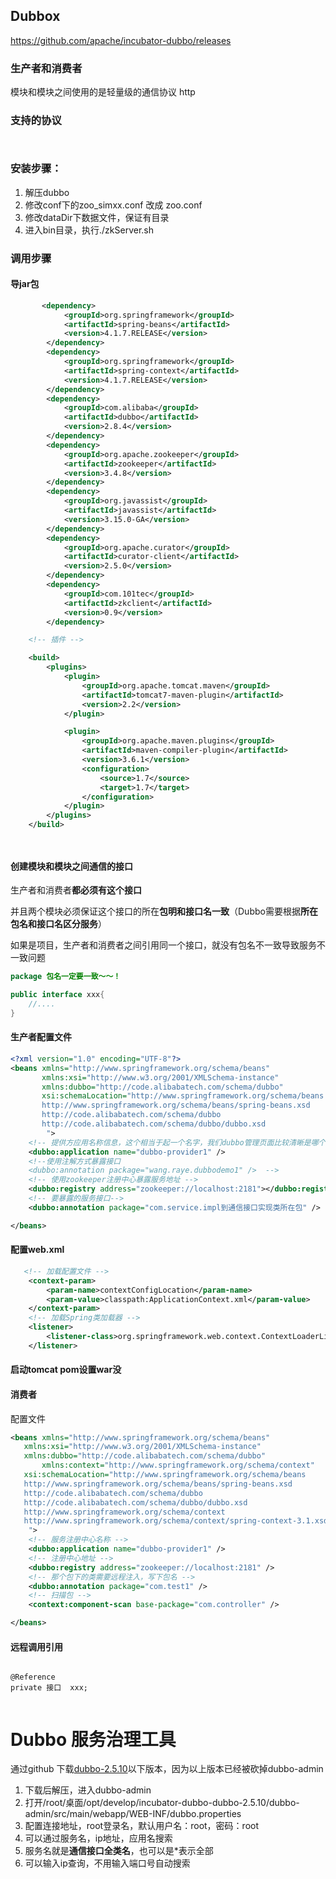 ## Dubbox

https://github.com/apache/incubator-dubbo/releases

### 生产者和消费者

模块和模块之间使用的是轻量级的通信协议 http

### 支持的协议

```


```

### 安装步骤：

1. 解压dubbo
2. 修改conf下的zoo_simxx.conf 改成  zoo.conf
3. 修改dataDir下数据文件，保证有目录
4. 进入bin目录，执行./zkServer.sh



### 调用步骤

#### 导jar包

```xml
       <dependency>
            <groupId>org.springframework</groupId>
            <artifactId>spring-beans</artifactId>
            <version>4.1.7.RELEASE</version>
        </dependency>
        <dependency>
            <groupId>org.springframework</groupId>
            <artifactId>spring-context</artifactId>
            <version>4.1.7.RELEASE</version>
        </dependency>
        <dependency>
            <groupId>com.alibaba</groupId>
            <artifactId>dubbo</artifactId>
            <version>2.8.4</version>
        </dependency>
        <dependency>
            <groupId>org.apache.zookeeper</groupId>
            <artifactId>zookeeper</artifactId>
            <version>3.4.8</version>
        </dependency>
        <dependency>
            <groupId>org.javassist</groupId>
            <artifactId>javassist</artifactId>
            <version>3.15.0-GA</version>
        </dependency>
        <dependency>
            <groupId>org.apache.curator</groupId>
            <artifactId>curator-client</artifactId>
            <version>2.5.0</version>
        </dependency>
        <dependency>
            <groupId>com.101tec</groupId>
            <artifactId>zkclient</artifactId>
            <version>0.9</version>
        </dependency>

	<!-- 插件 -->

    <build>
        <plugins>
            <plugin>
                <groupId>org.apache.tomcat.maven</groupId>
                <artifactId>tomcat7-maven-plugin</artifactId>
                <version>2.2</version>
            </plugin>

            <plugin>
                <groupId>org.apache.maven.plugins</groupId>
                <artifactId>maven-compiler-plugin</artifactId>
                <version>3.6.1</version>
                <configuration>
                    <source>1.7</source>
                    <target>1.7</target>
                </configuration>
            </plugin>
        </plugins>
    </build>




```



#### 创建模块和模块之间通信的接口

生产者和消费者**都必须有这个接口**

并且两个模块必须保证这个接口的所在**包明和接口名一致**（Dubbo需要根据**所在包名和接口名区分服务**）

如果是项目，生产者和消费者之间引用同一个接口，就没有包名不一致导致服务不一致问题

```java
package 包名一定要一致～～！

public interface xxx{
    //....
}
```

#### 生产者配置文件

```xml
<?xml version="1.0" encoding="UTF-8"?>
<beans xmlns="http://www.springframework.org/schema/beans"
       xmlns:xsi="http://www.w3.org/2001/XMLSchema-instance"
       xmlns:dubbo="http://code.alibabatech.com/schema/dubbo"
       xsi:schemaLocation="http://www.springframework.org/schema/beans
       http://www.springframework.org/schema/beans/spring-beans.xsd
       http://code.alibabatech.com/schema/dubbo
       http://code.alibabatech.com/schema/dubbo/dubbo.xsd
        ">
    <!-- 提供方应用名称信息，这个相当于起一个名字，我们dubbo管理页面比较清晰是哪个应用暴露出来的  -->
    <dubbo:application name="dubbo-provider1" />
    <!--使用注解方式暴露接口
    <dubbo:annotation package="wang.raye.dubbodemo1" />  -->
    <!-- 使用zookeeper注册中心暴露服务地址 -->
    <dubbo:registry address="zookeeper://localhost:2181"></dubbo:registry>
    <!-- 要暴露的服务接口-->
    <dubbo:annotation package="com.service.impl到通信接口实现类所在包" />

</beans>
```

#### 配置web.xml

```xml
   <!-- 加载配置文件 -->
	<context-param>
        <param-name>contextConfigLocation</param-name>
        <param-value>classpath:ApplicationContext.xml</param-value>
    </context-param>
	<!-- 加载Spring类加载器 -->
    <listener>
        <listener-class>org.springframework.web.context.ContextLoaderListener</listener-class>
    </listener>

```

#### 启动tomcat									pom设置war没

#### 消费者

配置文件

```xml
<beans xmlns="http://www.springframework.org/schema/beans"
   xmlns:xsi="http://www.w3.org/2001/XMLSchema-instance"
   xmlns:dubbo="http://code.alibabatech.com/schema/dubbo"
       xmlns:context="http://www.springframework.org/schema/context"
   xsi:schemaLocation="http://www.springframework.org/schema/beans
   http://www.springframework.org/schema/beans/spring-beans.xsd
   http://code.alibabatech.com/schema/dubbo
   http://code.alibabatech.com/schema/dubbo/dubbo.xsd
   http://www.springframework.org/schema/context
   http://www.springframework.org/schema/context/spring-context-3.1.xsd
    ">
    <!-- 服务注册中心名称 -->
    <dubbo:application name="dubbo-provider1" />
    <!-- 注册中心地址 -->
    <dubbo:registry address="zookeeper://localhost:2181" />
	<!-- 那个包下的类需要远程注入，写下包名 -->
    <dubbo:annotation package="com.test1" />
    <!-- 扫描包 -->
    <context:component-scan base-package="com.controller" />

</beans>
```



#### 远程调用引用

```

@Reference
private 接口  xxx;


```



# Dubbo 服务治理工具

通过github 下载[dubbo-2.5.10](https://github.com/apache/incubator-dubbo/releases/tag/dubbo-2.5.10)以下版本，因为以上版本已经被砍掉dubbo-admin

1. 下载后解压，进入dubbo-admin
2. 打开/root/桌面/opt/develop/incubator-dubbo-dubbo-2.5.10/dubbo-admin/src/main/webapp/WEB-INF/dubbo.properties
3. 配置连接地址，root登录名，默认用户名：root，密码：root
4. 可以通过服务名，ip地址，应用名搜索
5. 服务名就是**通信接口全类名**，也可以是*表示全部
6. 可以输入ip查询，不用输入端口号自动搜索



